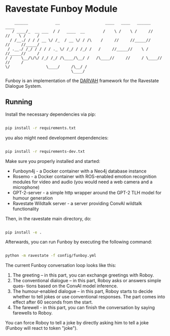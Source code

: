 # Ravestate Funboy Module

```
    ______            __                    ____   ____   ______        ____    
   / ____/_  __ ___  / /   ____  __        /    \ /    \ /     //     //    \ /     /   
  / /__./ / / / __ \/ /_  / __ \/ / /\    /     //     //_____//     //     //_____/
 / .__./ /_/ / / / / ._ \/ /_/ / /_/ /   /     //_____//    \ /     //_____//     /
/ /    \__/\/\/ /_/ /_/ /\____/\__/ /   /\____//     //     / \____//     //     / 
\/                \____/     /\__/ /
                             \____/     
```

Funboy is an implementation of the [DARVAH](https://github.com/Roboy/tss19-funboy) framework for the Ravestate Dialogue System.

## Running

Install the necessary dependencies via pip:
 
```bash

pip install -r requirements.txt

```

you also might need development dependencies:
 
```bash

pip install -r requirements-dev.txt

```

Make sure you properly installed and started:
* Funboyn4j - a Docker container with a Neo4j database instance 
* Rosemo - a Docker container with ROS-enabled emotion recognition modules for video and audio (you would need a web camera and a microphone)
* GPT-2-server - a simple http wrapper around the GPT-2 TLH model for humour generation
* Ravestate Wildtalk server - a server providing ConvAI wildtalk functionality 

Then, in the ravestate main directory, do:
```bash

pip install -e .

```

Afterwards, you can run Funboy by executing the following command:
```bash

python -m ravestate -f config/funboy.yml

```

The current Funboy conversation loop looks like this:
1. The greeting – in this part, you can exchange greetings with Roboy.
2. The conventional dialogue – in this part, Roboy asks or answers simple ques-
tions based on the ConvAI model inference.
3. The humour-enabled dialogue – in this part, Roboy starts to decide whether to tell jokes or use conventional responses. 
The part comes into effect after 60 seconds from the start.
4. The farewell - in this part, you can finish the conversation by saying
farewells to Roboy.

You can force Roboy to tell a joke by directly asking him to tell a joke (Funboy will react to token "joke").

